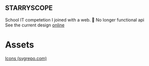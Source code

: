 ## STARRYSCOPE

School IT competetion I joined with a web.
🔧 No longer functional api
<br>
See the current design [online](https://htmlpreview.github.io/?https://github.com/tomikjetu/tomikjetu/blob/main/2022/neon/index.html)

# Assets
[Icons (svgrepo.com)](https://svgrepo.com)
